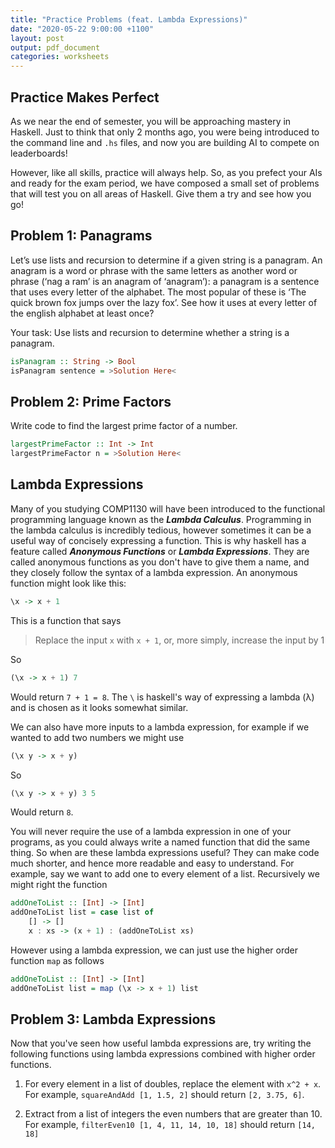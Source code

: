 ```yaml
---
title: "Practice Problems (feat. Lambda Expressions)"
date: "2020-05-22 9:00:00 +1100"
layout: post
output: pdf_document
categories: worksheets
---
```



## Practice Makes Perfect

As we near the end of semester, you will be approaching mastery in Haskell. Just to think that only 2 months ago, you were being introduced to the command line and ```.hs``` files, and now you are building AI to compete on leaderboards!

However, like all skills, practice will always help. So, as you prefect your AIs and ready for the exam period, we have composed a small set of problems that will test you on all areas of Haskell. Give them a try and see how you go!


## Problem 1: Panagrams

Let’s use lists and recursion to determine if a given string is a panagram. An anagram is a word or phrase with the same letters as another word or phrase (‘nag a ram’ is an anagram of ‘anagram’): a panagram is a sentence that uses every letter of the alphabet. The most popular of these is ‘The quick brown fox jumps over the lazy fox’. See how it uses at every letter of the english alphabet at least once?

Your task: Use lists and recursion to determine whether a string is a panagram.

```haskell
isPanagram :: String -> Bool
isPanagram sentence = >Solution Here<
```


## Problem 2: Prime Factors

Write code to find the largest prime factor of a number.

```haskell
largestPrimeFactor :: Int -> Int
largestPrimeFactor n = >Solution Here<
```


## Lambda Expressions

Many of you studying COMP1130 will have been introduced to the functional programming language known as the __*Lambda Calculus*__. Programming in the lambda calculus is incredibly tedious, however sometimes it can be a useful way of concisely expressing a function. This is why haskell has a feature called __*Anonymous Functions*__ or __*Lambda Expressions*__. They are called anonymous functions as you don't have to give them a name, and they closely follow the syntax of a lambda expression. An anonymous function might look like this:

```haskell
\x -> x + 1
```

This is a function that says

> Replace the input ```x``` with ```x + 1```, or, more simply, increase the input by 1

So

```haskell
(\x -> x + 1) 7
```

Would return ```7 + 1 = 8```. The ```\``` is haskell's way of expressing a lambda (λ) and is chosen as it looks somewhat similar.

We can also have more inputs to a lambda expression, for example if we wanted to add two numbers we might use

```haskell
(\x y -> x + y)
```

So

```haskell
(\x y -> x + y) 3 5
```

Would return ```8```.

You will never require the use of a lambda expression in one of your programs, as you could always write a named function that did the same thing. So when are these lambda expressions useful? They can make code much shorter, and hence more readable and easy to understand. For example, say we want to add one to every element of a list. Recursively we might right the function

```haskell
addOneToList :: [Int] -> [Int]
addOneToList list = case list of
    [] -> []
    x : xs -> (x + 1) : (addOneToList xs)
```

However using a lambda expression, we can just use the higher order function ```map``` as follows

```haskell
addOneToList :: [Int] -> [Int]
addOneToList list = map (\x -> x + 1) list
```

## Problem 3: Lambda Expressions

Now that you've seen how useful lambda expressions are, try writing the following functions using lambda expressions combined with higher order functions.

1. For every element in a list of doubles, replace the element with ```x^2 + x```. For example, ```squareAndAdd [1, 1.5, 2]``` should return ```[2, 3.75, 6]```.

2. Extract from a list of integers the even numbers that are greater than 10. For example, ```filterEven10 [1, 4, 11, 14, 10, 18]``` should return ```[14, 18]```